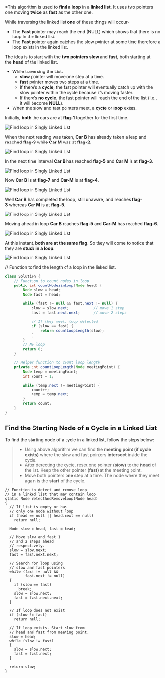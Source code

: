*This algorithm is used to ****find a loop**** in a ****linked list****. It uses two pointers one moving ****twice**** as ****fast**** as the other one.

While traversing the linked list **one** of these things will occur-

- The ****Fast**** pointer may reach the end (NULL) which shows that there is no loop in the linked list.
- The ****Fast**** pointer again catches the slow pointer at some time therefore a loop exists in the linked list.

The idea is to start with the ****two pointers slow**** and ****fast****, both starting at the ****head**** of the linked list.

- While traversing the List:
    - ****slow**** pointer will move one step at a time.
    - ****fast**** pointer moves two steps at a time.
    - If there’s a ****cycle****, the fast pointer will eventually catch up with the slow pointer within the cycle because it’s moving faster.
    - If there’s ****no cycle****, the fast pointer will reach the end of the list (i.e., it will become ****NULL****).
- When the slow and fast pointers meet, a ****cycle**** or ****loop**** exists.

Initially, **both** the cars are at **flag-1** together for the first time.

  
![Find loop in Singly Linked List](https://files.codingninjas.in/article_images/floyd-s-cycle-finding-algorithm-2-1657036934.webp)

When the next reading was taken, **Car B** has already taken a leap and reached **flag-3** while **Car M** was at **flag-2**.

  
![Find loop in Singly Linked List](https://files.codingninjas.in/article_images/floyd-s-cycle-finding-algorithm-3-1657036934.webp)

In the next time interval **Car B** has reached **flag-5** and **Car M** is at **flag-3**.

  
![Find loop in Singly Linked List](https://files.codingninjas.in/article_images/floyd-s-cycle-finding-algorithm-4-1657036935.webp)

Now **Car B** is at **flag-7** and **Car-M** is at **flag-4**.

  
![Find loop in Singly Linked List](https://files.codingninjas.in/article_images/floyd-s-cycle-finding-algorithm-5-1657036935.webp)

Well **Car B** has completed the loop, still unaware, and reaches **flag-3** whereas **Car M** is at **flag-5**.

  
![Find loop in Singly Linked List](https://files.codingninjas.in/article_images/floyd-s-cycle-finding-algorithm-6-1657036935.webp)

Moving ahead in loop **Car B** reaches **flag-5** and **Car-M** has reached **flag-6**.

![Find loop in Singly Linked List](https://files.codingninjas.in/article_images/floyd-s-cycle-finding-algorithm-7-1657036936.webp)

At this instant, **both are at the same flag**. So they will come to notice that they are **stuck in a loop**.

  
![Find loop in Singly Linked List](https://files.codingninjas.in/article_images/floyd-s-cycle-finding-algorithm-8-1657036936.webp)

  // Function to find the length of a loop in the linked list.
```java
class Solution {
    // Function to count nodes in loop
    public int countNodesinLoop(Node head) {
        Node slow = head;
        Node fast = head;

        while (fast != null && fast.next != null) {
            slow = slow.next;           // move 1 step
            fast = fast.next.next;      // move 2 steps

            // If they meet, loop detected
            if (slow == fast) {
                return countLoopLength(slow);
            }
        }
        // No loop
        return 0;
    }

    // Helper function to count loop length
    private int countLoopLength(Node meetingPoint) {
        Node temp = meetingPoint;
        int count = 1;

        while (temp.next != meetingPoint) {
            count++;
            temp = temp.next;
        }
        return count;
    }
}

```
## Find the Starting Node of a Cycle in a Linked List

To find the starting node of a cycle in a linked list, follow the steps below:

> - Using above algorithm [](https://www.geeksforgeeks.org/detect-loop-in-a-linked-list/)we can find the ****meeting point (if cycle exists)**** where the slow and fast pointers ****intersect**** inside the cycle.
> - After detecting the cycle, reset one pointer ****(slow)**** to the ****head**** of the list. Keep the other pointer ****(fast)**** at the meeting point.
> - Move both pointers ****one s****tep at a time. The node where they meet again is the ****start**** of the cycle.

```
// Function to detect and remove loop
// in a linked list that may contain loop
static Node detectAndRemoveLoop(Node head)
{
  // If list is empty or has 
  // only one node without loop
  if (head == null || head.next == null)
    return null;

  Node slow = head, fast = head;

  // Move slow and fast 1 
  // and 2 steps ahead 
  // respectively.
  slow = slow.next;
  fast = fast.next.next;

  // Search for loop using 
  // slow and fast pointers
  while (fast != null && 
         fast.next != null) 
  {
    if (slow == fast)
      break;
    slow = slow.next;
    fast = fast.next.next;
  }

  // If loop does not exist
  if (slow != fast)
    return null;

  // If loop exists. Start slow from
  // head and fast from meeting point.
  slow = head;
  while (slow != fast) 
  {
    slow = slow.next;
    fast = fast.next;
  }

  return slow;
}
```